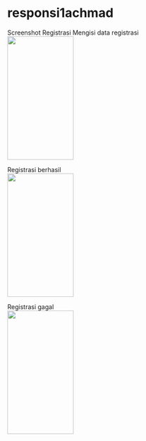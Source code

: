 # responsi1achmad

Screenshot Registrasi
Mengisi data registrasi<br>
<img src="https://github.com/user-attachments/assets/ab23be16-d49b-450b-b3fe-f0ddf39395f7" width="150" height="280"/><br>

Registrasi berhasil<br>
<img src="https://github.com/user-attachments/assets/b7ffd490-562f-477c-b797-31203fae2345" width="150" height="280"/><br>

Registrasi gagal<br>
<img src="https://github.com/user-attachments/assets/21c25814-908b-45b6-b0f8-db8cb9d6adee" width="150" height="280"/><br>

